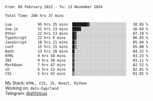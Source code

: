<!--START_SECTION:waka-->

```txt
From: 09 February 2022 - To: 13 November 2024

Total Time: 286 hrs 37 mins

Lua            95 hrs 35 mins  ███████▓░░░░░░░░░░░░░░░░░   30.95 %
Vue.js         51 hrs 23 mins  ████░░░░░░░░░░░░░░░░░░░░░   16.64 %
Other          22 hrs 13 mins  █▓░░░░░░░░░░░░░░░░░░░░░░░   07.19 %
TypeScript     21 hrs 6 mins   █▓░░░░░░░░░░░░░░░░░░░░░░░   06.83 %
JavaScript     18 hrs 21 mins  █▒░░░░░░░░░░░░░░░░░░░░░░░   05.94 %
conf           15 hrs 25 mins  █▒░░░░░░░░░░░░░░░░░░░░░░░   05.00 %
Bash           13 hrs 20 mins  █░░░░░░░░░░░░░░░░░░░░░░░░   04.32 %
HTML           9 hrs 58 mins   ▓░░░░░░░░░░░░░░░░░░░░░░░░   03.23 %
INI            9 hrs 36 mins   ▓░░░░░░░░░░░░░░░░░░░░░░░░   03.11 %
Markdown       7 hrs 47 mins   ▓░░░░░░░░░░░░░░░░░░░░░░░░   02.52 %
sh             6 hrs 12 mins   ▓░░░░░░░░░░░░░░░░░░░░░░░░   02.01 %
CSS            5 hrs 43 mins   ▒░░░░░░░░░░░░░░░░░░░░░░░░   01.85 %
```

<!--END_SECTION:waka-->
My Stack: `HTML, CSS, JS, React, Python` <br>
Working on: `dots-hyprland` <br>
Telegram: [@sh1zicus](https://t.me/sh1zicus) 

